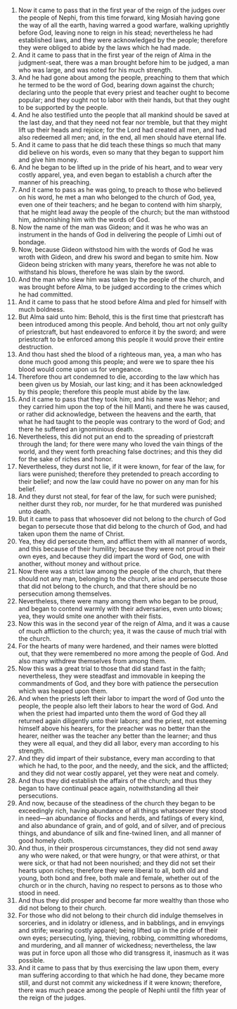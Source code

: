 1. Now it came to pass that in the first year of the reign of the judges over the people of Nephi, from this time forward, king Mosiah having gone the way of all the earth, having warred a good warfare, walking uprightly before God, leaving none to reign in his stead; nevertheless he had established laws, and they were acknowledged by the people; therefore they were obliged to abide by the laws which he had made.
2. And it came to pass that in the first year of the reign of Alma in the judgment-seat, there was a man brought before him to be judged, a man who was large, and was noted for his much strength.
3. And he had gone about among the people, preaching to them that which he termed to be the word of God, bearing down against the church; declaring unto the people that every priest and teacher ought to become popular; and they ought not to labor with their hands, but that they ought to be supported by the people.
4. And he also testified unto the people that all mankind should be saved at the last day, and that they need not fear nor tremble, but that they might lift up their heads and rejoice; for the Lord had created all men, and had also redeemed all men; and, in the end, all men should have eternal life.
5. And it came to pass that he did teach these things so much that many did believe on his words, even so many that they began to support him and give him money.
6. And he began to be lifted up in the pride of his heart, and to wear very costly apparel, yea, and even began to establish a church after the manner of his preaching.
7. And it came to pass as he was going, to preach to those who believed on his word, he met a man who belonged to the church of God, yea, even one of their teachers; and he began to contend with him sharply, that he might lead away the people of the church; but the man withstood him, admonishing him with the words of God.
8. Now the name of the man was Gideon; and it was he who was an instrument in the hands of God in delivering the people of Limhi out of bondage.
9. Now, because Gideon withstood him with the words of God he was wroth with Gideon, and drew his sword and began to smite him. Now Gideon being stricken with many years, therefore he was not able to withstand his blows, therefore he was slain by the sword.
10. And the man who slew him was taken by the people of the church, and was brought before Alma, to be judged according to the crimes which he had committed.
11. And it came to pass that he stood before Alma and pled for himself with much boldness.
12. But Alma said unto him: Behold, this is the first time that priestcraft has been introduced among this people. And behold, thou art not only guilty of priestcraft, but hast endeavored to enforce it by the sword; and were priestcraft to be enforced among this people it would prove their entire destruction.
13. And thou hast shed the blood of a righteous man, yea, a man who has done much good among this people; and were we to spare thee his blood would come upon us for vengeance.
14. Therefore thou art condemned to die, according to the law which has been given us by Mosiah, our last king; and it has been acknowledged by this people; therefore this people must abide by the law.
15. And it came to pass that they took him; and his name was Nehor; and they carried him upon the top of the hill Manti, and there he was caused, or rather did acknowledge, between the heavens and the earth, that what he had taught to the people was contrary to the word of God; and there he suffered an ignominious death.
16. Nevertheless, this did not put an end to the spreading of priestcraft through the land; for there were many who loved the vain things of the world, and they went forth preaching false doctrines; and this they did for the sake of riches and honor.
17. Nevertheless, they durst not lie, if it were known, for fear of the law, for liars were punished; therefore they pretended to preach according to their belief; and now the law could have no power on any man for his belief.
18. And they durst not steal, for fear of the law, for such were punished; neither durst they rob, nor murder, for he that murdered was punished unto death.
19. But it came to pass that whosoever did not belong to the church of God began to persecute those that did belong to the church of God, and had taken upon them the name of Christ.
20. Yea, they did persecute them, and afflict them with all manner of words, and this because of their humility; because they were not proud in their own eyes, and because they did impart the word of God, one with another, without money and without price.
21. Now there was a strict law among the people of the church, that there should not any man, belonging to the church, arise and persecute those that did not belong to the church, and that there should be no persecution among themselves.
22. Nevertheless, there were many among them who began to be proud, and began to contend warmly with their adversaries, even unto blows; yea, they would smite one another with their fists.
23. Now this was in the second year of the reign of Alma, and it was a cause of much affliction to the church; yea, it was the cause of much trial with the church.
24. For the hearts of many were hardened, and their names were blotted out, that they were remembered no more among the people of God. And also many withdrew themselves from among them.
25. Now this was a great trial to those that did stand fast in the faith; nevertheless, they were steadfast and immovable in keeping the commandments of God, and they bore with patience the persecution which was heaped upon them.
26. And when the priests left their labor to impart the word of God unto the people, the people also left their labors to hear the word of God. And when the priest had imparted unto them the word of God they all returned again diligently unto their labors; and the priest, not esteeming himself above his hearers, for the preacher was no better than the hearer, neither was the teacher any better than the learner; and thus they were all equal, and they did all labor, every man according to his strength.
27. And they did impart of their substance, every man according to that which he had, to the poor, and the needy, and the sick, and the afflicted; and they did not wear costly apparel, yet they were neat and comely.
28. And thus they did establish the affairs of the church; and thus they began to have continual peace again, notwithstanding all their persecutions.
29. And now, because of the steadiness of the church they began to be exceedingly rich, having abundance of all things whatsoever they stood in need—an abundance of flocks and herds, and fatlings of every kind, and also abundance of grain, and of gold, and of silver, and of precious things, and abundance of silk and fine-twined linen, and all manner of good homely cloth.
30. And thus, in their prosperous circumstances, they did not send away any who were naked, or that were hungry, or that were athirst, or that were sick, or that had not been nourished; and they did not set their hearts upon riches; therefore they were liberal to all, both old and young, both bond and free, both male and female, whether out of the church or in the church, having no respect to persons as to those who stood in need.
31. And thus they did prosper and become far more wealthy than those who did not belong to their church.
32. For those who did not belong to their church did indulge themselves in sorceries, and in idolatry or idleness, and in babblings, and in envyings and strife; wearing costly apparel; being lifted up in the pride of their own eyes; persecuting, lying, thieving, robbing, committing whoredoms, and murdering, and all manner of wickedness; nevertheless, the law was put in force upon all those who did transgress it, inasmuch as it was possible.
33. And it came to pass that by thus exercising the law upon them, every man suffering according to that which he had done, they became more still, and durst not commit any wickedness if it were known; therefore, there was much peace among the people of Nephi until the fifth year of the reign of the judges.

